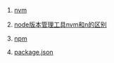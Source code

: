 1. [nvm](nvm.md)

2. [node版本管理工具nvm和n的区别](nvm和n的不同.md)

3. [npm](npm.md)

4. [package.json](package.json.md)

